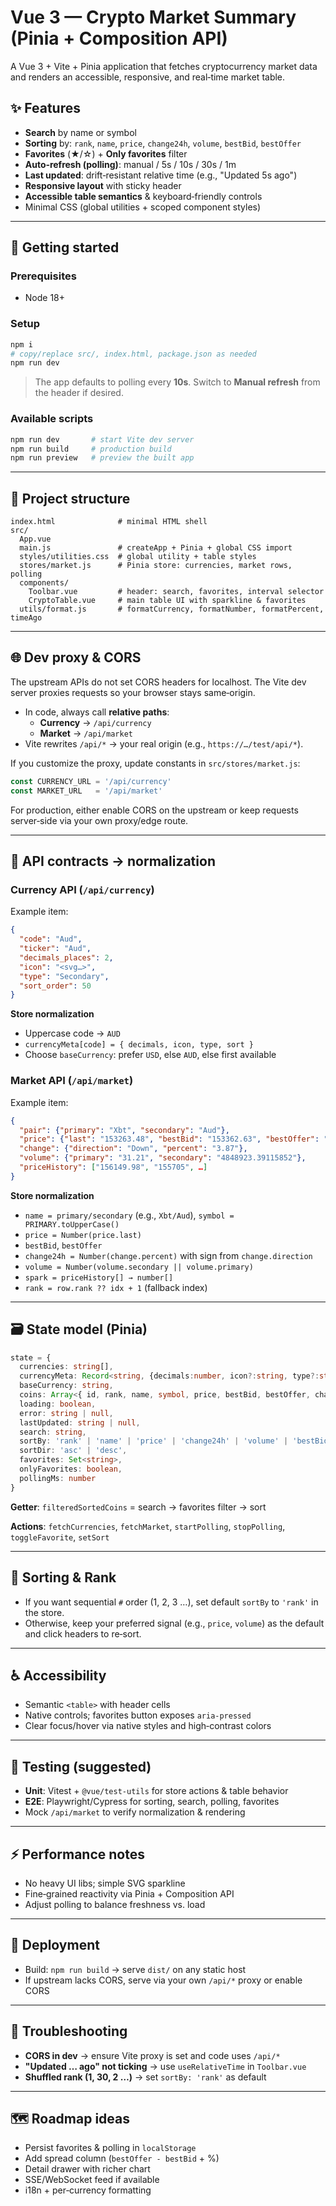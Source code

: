 # Vue 3 — Crypto Market Summary (Pinia + Composition API)

A Vue 3 + Vite + Pinia application that fetches cryptocurrency market data and renders an accessible, responsive, and real‑time market table.

## ✨ Features
- **Search** by name or symbol
- **Sorting** by: `rank`, `name`, `price`, `change24h`, `volume`, `bestBid`, `bestOffer`
- **Favorites** (★/☆) + **Only favorites** filter
- **Auto‑refresh (polling)**: manual / 5s / 10s / 30s / 1m
- **Last updated**: drift‑resistant relative time (e.g., "Updated 5s ago")
- **Responsive layout** with sticky header
- **Accessible table semantics** & keyboard‑friendly controls
- Minimal CSS (global utilities + scoped component styles)

---

## 🚀 Getting started

### Prerequisites
- Node 18+

### Setup
```bash
npm i
# copy/replace src/, index.html, package.json as needed
npm run dev
```
> The app defaults to polling every **10s**. Switch to **Manual refresh** from the header if desired.

### Available scripts
```bash
npm run dev       # start Vite dev server
npm run build     # production build
npm run preview   # preview the built app
```

---

## 📁 Project structure
```
index.html              # minimal HTML shell
src/
  App.vue
  main.js               # createApp + Pinia + global CSS import
  styles/utilities.css  # global utility + table styles
  stores/market.js      # Pinia store: currencies, market rows, polling
  components/
    Toolbar.vue         # header: search, favorites, interval selector
    CryptoTable.vue     # main table UI with sparkline & favorites
  utils/format.js       # formatCurrency, formatNumber, formatPercent, timeAgo
```

---

## 🌐 Dev proxy & CORS
The upstream APIs do not set CORS headers for localhost. The Vite dev server proxies requests so your browser stays same‑origin.

- In code, always call **relative paths**:
  - **Currency** → `/api/currency`
  - **Market**   → `/api/market`
- Vite rewrites `/api/*` → your real origin (e.g., `https://…/test/api/*`).

If you customize the proxy, update constants in `src/stores/market.js`:
```js
const CURRENCY_URL = '/api/currency'
const MARKET_URL   = '/api/market'
```
For production, either enable CORS on the upstream or keep requests server‑side via your own proxy/edge route.

---

## 🔌 API contracts → normalization
### Currency API (`/api/currency`)
Example item:
```json
{
  "code": "Aud",
  "ticker": "Aud",
  "decimals_places": 2,
  "icon": "<svg…>",
  "type": "Secondary",
  "sort_order": 50
}
```
**Store normalization**
- Uppercase code → `AUD`
- `currencyMeta[code] = { decimals, icon, type, sort }`
- Choose `baseCurrency`: prefer `USD`, else `AUD`, else first available

### Market API (`/api/market`)
Example item:
```json
{
  "pair": {"primary": "Xbt", "secondary": "Aud"},
  "price": {"last": "153263.48", "bestBid": "153362.63", "bestOffer": "153496.92"},
  "change": {"direction": "Down", "percent": "3.87"},
  "volume": {"primary": "31.21", "secondary": "4848923.39115852"},
  "priceHistory": ["156149.98", "155705", …]
}
```
**Store normalization**
- `name = primary/secondary` (e.g., `Xbt/Aud`), `symbol = PRIMARY.toUpperCase()`
- `price = Number(price.last)`
- `bestBid`, `bestOffer`
- `change24h = Number(change.percent)` with sign from `change.direction`
- `volume = Number(volume.secondary || volume.primary)`
- `spark = priceHistory[] → number[]`
- `rank = row.rank ?? idx + 1` (fallback index)

---

## 🗃️ State model (Pinia)
```ts
state = {
  currencies: string[],
  currencyMeta: Record<string, {decimals:number, icon?:string, type?:string, sort?:number}>,
  baseCurrency: string,
  coins: Array<{ id, rank, name, symbol, price, bestBid, bestOffer, change24h, volume, marketCap?, spark?: number[] }>,
  loading: boolean,
  error: string | null,
  lastUpdated: string | null,
  search: string,
  sortBy: 'rank' | 'name' | 'price' | 'change24h' | 'volume' | 'bestBid' | 'bestOffer' | 'marketCap',
  sortDir: 'asc' | 'desc',
  favorites: Set<string>,
  onlyFavorites: boolean,
  pollingMs: number
}
```
**Getter**: `filteredSortedCoins` = search → favorites filter → sort

**Actions**: `fetchCurrencies`, `fetchMarket`, `startPolling`, `stopPolling`, `toggleFavorite`, `setSort`

---

## 🧭 Sorting & Rank
- If you want sequential `#` order (1, 2, 3 …), set default `sortBy` to `'rank'` in the store.
- Otherwise, keep your preferred signal (e.g., `price`, `volume`) as the default and click headers to re‑sort.

---

## ♿ Accessibility
- Semantic `<table>` with header cells
- Native controls; favorites button exposes `aria-pressed`
- Clear focus/hover via native styles and high‑contrast colors

---

## 🧪 Testing (suggested)
- **Unit**: Vitest + `@vue/test-utils` for store actions & table behavior
- **E2E**: Playwright/Cypress for sorting, search, polling, favorites
- Mock `/api/market` to verify normalization & rendering

---

## ⚡ Performance notes
- No heavy UI libs; simple SVG sparkline
- Fine‑grained reactivity via Pinia + Composition API
- Adjust polling to balance freshness vs. load

---

## 🚢 Deployment
- Build: `npm run build` → serve `dist/` on any static host
- If upstream lacks CORS, serve via your own `/api/*` proxy or enable CORS

---

## 🧰 Troubleshooting
- **CORS in dev** → ensure Vite proxy is set and code uses `/api/*`
- **"Updated … ago" not ticking** → use `useRelativeTime` in `Toolbar.vue`
- **Shuffled rank (1, 30, 2 …)** → set `sortBy: 'rank'` as default

---

## 🗺️ Roadmap ideas
- Persist favorites & polling in `localStorage`
- Add spread column (`bestOffer - bestBid` + %)
- Detail drawer with richer chart
- SSE/WebSocket feed if available
- i18n + per‑currency formatting
```
